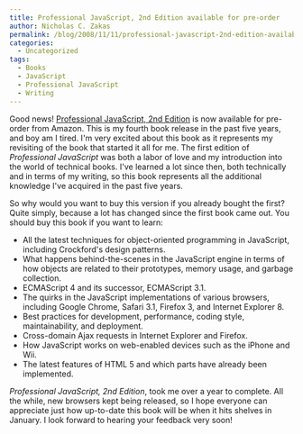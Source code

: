 ```yaml
---
title: Professional JavaScript, 2nd Edition available for pre-order
author: Nicholas C. Zakas
permalink: /blog/2008/11/11/professional-javascript-2nd-edition-available-for-pre-order/
categories:
  - Uncategorized
tags:
  - Books
  - JavaScript
  - Professional JavaScript
  - Writing
---
```

Good news! [Professional JavaScript, 2nd Edition][1] is now available for pre-order from Amazon. This is my fourth book release in the past five years, and boy am I tired. I'm very excited about this book as it represents my revisiting of the book that started it all for me. The first edition of <cite>Professional JavaScript</cite> was both a labor of love and my introduction into the world of technical books. I've learned a lot since then, both technically and in terms of my writing, so this book represents all the additional knowledge I've acquired in the past five years.

So why would you want to buy this version if you already bought the first? Quite simply, because a lot has changed since the first book came out. You should buy this book if you want to learn:

  * All the latest techniques for object-oriented programming in JavaScript, including Crockford's design patterns.
  * What happens behind-the-scenes in the JavaScript engine in terms of how objects are related to their prototypes, memory usage, and garbage collection.
  * ECMAScript 4 and its successor, ECMAScript 3.1.
  * The quirks in the JavaScript implementations of various browsers, including Google Chrome, Safari 3.1, Firefox 3, and Internet Explorer 8.
  * Best practices for development, performance, coding style, maintainability, and deployment.
  * Cross-domain Ajax requests in Internet Explorer and Firefox.
  * How JavaScript works on web-enabled devices such as the iPhone and Wii.
  * The latest features of HTML 5 and which parts have already been implemented.

<cite>Professional JavaScript, 2nd Edition</cite>, took me over a year to complete. All the while, new browsers kept being released, so I hope everyone can appreciate just how up-to-date this book will be when it hits shelves in January. I look forward to hearing your feedback very soon!

 [1]: http://www.amazon.com/gp/product/047022780X?ie=UTF8&tag=nczonline-20&linkCode=as2&camp=1789&creative=390957&creativeASIN=047022780X
